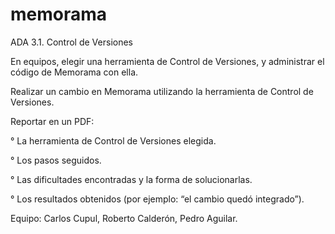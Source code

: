 # memorama
ADA 3.1. Control de Versiones

En equipos, elegir una herramienta de Control de Versiones, y administrar el código de Memorama con ella.

Realizar un cambio en Memorama utilizando la herramienta de Control de Versiones.

Reportar en un PDF:

° La herramienta de Control de Versiones elegida.

° Los pasos seguidos.

° Las dificultades encontradas y la forma de solucionarlas.

° Los resultados obtenidos (por ejemplo: “el cambio quedó integrado”).

Equipo:
Carlos Cupul,
Roberto Calderón,
Pedro Aguilar.
